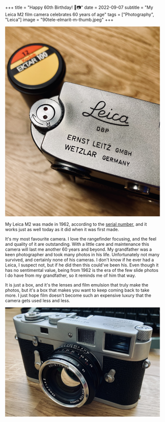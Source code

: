 +++
title =  "Happy 60th Birthday! 🎂📷"
date =  2022-09-07
subtitle =  "My Leica M2 film camera celebrates 60 years of age"
tags =  ["Photography", "Leica"]
image = "90tele-elmarit-m-thumb.jpeg"
+++

![60 years of rewinding](Leica-M2-wear.jpg "60 years of rewinding")

My Leica M2 was made in 1962, according to the [serial number](https://www.l-camera-forum.com/leica-wiki.en/index.php/Serial_Numbers_Leica_Cameras), and it works just as well today as it did when it was first made.

It's my most favourite camera. I love the rangefinder focusing, and the feel and quality of it are outstanding. With a little care and maintenance this camera will last me another 60 years and beyond. My grandfather was a keen photographer and took many photos in his life. Unfortunately not many survived, and certainly none of his cameras. I don't know if he ever had a Leica, I suspect not, but if he did then this could've been his. Even though it has no sentimental value, being from 1962 is the era of the few slide photos I do have from my grandfather, so it reminds me of him that way.

It is just a box, and it's the lenses and film emulsion that truly make the photos, but it's a box that makes you want to keep coming back to take more. I just hope film doesn't become such an expensive luxury that the camera gets used less and less.

![With Voigtlander Nokton](leica-m2.jpg "With Voigtlander Nokton")
